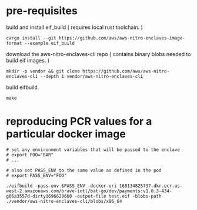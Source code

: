 # pre-requisites

build and install eif_build ( requires local rust toolchain. )
```
cargo install --git https://github.com/aws/aws-nitro-enclaves-image-format --example eif_build
```

download the aws-nitro-enclaves-cli repo ( contains binary blobs needed to build eif images. )
```
mkdir -p vendor && git clone https://github.com/aws/aws-nitro-enclaves-cli --depth 1 vendor/aws-nitro-enclaves-cli
```

build eifbuild.
```
make
```

# reproducing PCR values for a particular docker image

```
# set any environment variables that will be passed to the enclave
# export FOO="BAR"
# ...

# also set PASS_ENV to the same value as defined in the pod
# export PASS_ENV="FOO"

./eifbuild -pass-env $PASS_ENV -docker-uri 168134825737.dkr.ecr.us-west-2.amazonaws.com/brave-intl/bat-go/dev/payments:v1.0.3-434-g06a3557d-dirty1696629608 -output-file test.eif -blobs-path ./vendor/aws-nitro-enclaves-cli/blobs/x86_64
```
